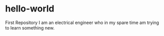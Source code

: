 # hello-world
First Repository
I am an electrical engineer who in my spare time am trying to learn something new.
